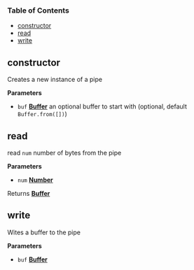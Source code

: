 <!-- Generated by documentation.js. Update this documentation by updating the source code. -->

### Table of Contents

-   [constructor](#constructor)
-   [read](#read)
-   [write](#write)

## constructor

Creates a new instance of a pipe

**Parameters**

-   `buf` **[Buffer](https://nodejs.org/api/buffer.html)** an optional buffer to start with (optional, default `Buffer.from([])`)

## read

read `num` number of bytes from the pipe

**Parameters**

-   `num` **[Number](https://developer.mozilla.org/en-US/docs/Web/JavaScript/Reference/Global_Objects/Number)** 

Returns **[Buffer](https://nodejs.org/api/buffer.html)** 

## write

Wites a buffer to the pipe

**Parameters**

-   `buf` **[Buffer](https://nodejs.org/api/buffer.html)** 
